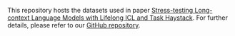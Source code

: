 This repository hosts the datasets used in paper [Stress-testing Long-context Language Models with Lifelong ICL and Task Haystack](https://arxiv.org/abs/2407.16695). For further details, please refer to our [GitHub repository](https://github.com/INK-USC/Lifelong-ICL).

